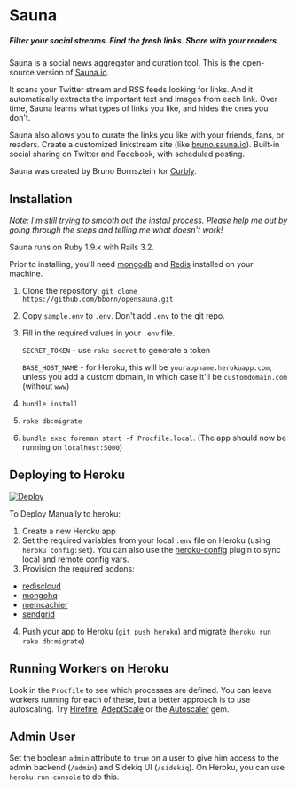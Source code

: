 Sauna
=====
##### Filter your social streams. Find the fresh links. Share with your readers.

Sauna is a social news aggregator and curation tool.
This is the open-source version of [Sauna.io](http://sauna.io).

It scans your Twitter stream and RSS feeds looking for links.
And it automatically extracts the important text and images from each link.
Over time, Sauna learns what types of links you like, and hides the ones you don't.

Sauna also allows you to curate the links you like with your friends, fans,
or readers. Create a customized linkstream site (like [bruno.sauna.io](http://bruno.sauna.io)). Built-in social sharing on Twitter and Facebook, with scheduled posting.

Sauna was created by Bruno Bornsztein for [Curbly](http://www.curbly.com).


Installation
------------

*Note: I'm still trying to smooth out the install process. Please help
me out by going through the steps and telling me what doesn't work!*

Sauna runs on Ruby 1.9.x with Rails 3.2.

Prior to installing, you'll need [mongodb](http://www.mongodb.org/) and [Redis](http://redis.io/) installed on your machine.

1. Clone the repository: `git clone https://github.com/bborn/opensauna.git`
2. Copy `sample.env` to `.env`. Don't add `.env` to the git repo.
3. Fill in the required values in your `.env` file.

    `SECRET_TOKEN`  - use `rake secret` to generate a token

    `BASE_HOST_NAME` - for Heroku, this will be `yourappname.herokuapp.com`, unless you add a custom domain, in which case it'll be `customdomain.com` (without `www`)

4. `bundle install`
5. `rake db:migrate`
6. `bundle exec foreman start -f Procfile.local`. (The app should now be
running on `localhost:5000`)


Deploying to Heroku
-------------------

[![Deploy](https://www.herokucdn.com/deploy/button.png)](https://heroku.com/deploy)


To Deploy Manually to heroku:

1. Create a new Heroku app
2. Set the required variables from your local `.env` file on Heroku
(using `heroku config:set`). You can also use the
[heroku-config](https://github.com/ddollar/heroku-config) plugin to sync local and remote config vars.
3. Provision the required addons:

  - [rediscloud](https://addons.heroku.com/rediscloud)
  - [mongohq](https://addons.heroku.com/mongohq)
  - [memcachier](https://addons.heroku.com/memcachier)
  - [sendgrid](https://addons.heroku.com/sendgrid)

4. Push your app to Heroku (`git push heroku`) and migrate (`heroku run rake
db:migrate`)

Running Workers on Heroku
-------------------------

Look in the `Procfile` to see which processes are defined. You can leave
workers running for each of these, but a better approach is to use
autoscaling. Try [Hirefire](http://hirefire.io/),
[AdeptScale](https://addons.heroku.com/adept-scale) or the
[Autoscaler](https://github.com/JustinLove/autoscaler) gem.

Admin User
----------
Set the boolean `admin` attribute to `true` on a user to give him access to the
admin backend (`/admin`) and Sidekiq UI (`/sidekiq`). On Heroku, you can
use `heroku run console` to do this.


